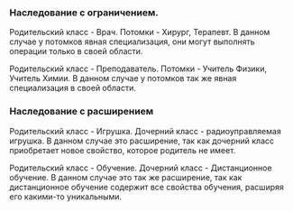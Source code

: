 ### Наследование с ограничением.

Родительский класс - Врач. Потомки - Хирург, Терапевт. В данном случае у потомков явная
специализация, они могут выполнять операции только в своей области.

Родительский класс - Преподаватель. Потомки - Учитель Физики, Учитель Химии. В данном
случае у потомков так же явная специализация в своей области.

### Наследование с расширением

Родительский класс - Игрушка. Дочерний класс - радиоуправляемая игрушка. В данном случае
это расширение, так как дочерний класс приобретает новое свойство, которое родитель не
имеет.

Родительский класс - Обучение. Дочерний класс - Дистанционное обучение. В данном случае
это так же расширение, так как дистанционное обучение содержит все свойства обучения,
расширяя его какими-то уникальными.
